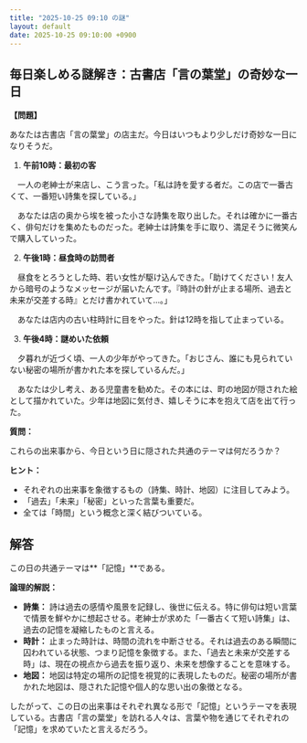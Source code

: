 ```yaml
---
title: "2025-10-25 09:10 の謎"
layout: default
date: 2025-10-25 09:10:00 +0900
---
```

## 毎日楽しめる謎解き：古書店「言の葉堂」の奇妙な一日

**【問題】**

あなたは古書店「言の葉堂」の店主だ。今日はいつもより少しだけ奇妙な一日になりそうだ。

1.  **午前10時：最初の客**

　一人の老紳士が来店し、こう言った。「私は詩を愛する者だ。この店で一番古くて、一番短い詩集を探している。」

　あなたは店の奥から埃を被った小さな詩集を取り出した。それは確かに一番古く、俳句だけを集めたものだった。老紳士は詩集を手に取り、満足そうに微笑んで購入していった。

2.  **午後1時：昼食時の訪問者**

　昼食をとろうとした時、若い女性が駆け込んできた。「助けてください！友人から暗号のようなメッセージが届いたんです。『時計の針が止まる場所、過去と未来が交差する時』とだけ書かれていて…。」

　あなたは店内の古い柱時計に目をやった。針は12時を指して止まっている。

3.  **午後4時：謎めいた依頼**

　夕暮れが近づく頃、一人の少年がやってきた。「おじさん、誰にも見られていない秘密の場所が書かれた本を探しているんだ。」

　あなたは少し考え、ある児童書を勧めた。その本には、町の地図が隠された絵として描かれていた。少年は地図に気付き、嬉しそうに本を抱えて店を出て行った。

**質問：**

これらの出来事から、今日という日に隠された共通のテーマは何だろうか？

**ヒント：**

*   それぞれの出来事を象徴するもの（詩集、時計、地図）に注目してみよう。
*   「過去」「未来」「秘密」といった言葉も重要だ。
*   全ては「時間」という概念と深く結びついている。

## 解答

この日の共通テーマは**「記憶」**である。

**論理的解説：**

*   **詩集：** 詩は過去の感情や風景を記録し、後世に伝える。特に俳句は短い言葉で情景を鮮やかに想起させる。老紳士が求めた「一番古くて短い詩集」は、過去の記憶を凝縮したものと言える。
*   **時計：** 止まった時計は、時間の流れを中断させる。それは過去のある瞬間に囚われている状態、つまり記憶を象徴する。また、「過去と未来が交差する時」は、現在の視点から過去を振り返り、未来を想像することを意味する。
*   **地図：** 地図は特定の場所の記憶を視覚的に表現したものだ。秘密の場所が書かれた地図は、隠された記憶や個人的な思い出の象徴となる。

したがって、この日の出来事はそれぞれ異なる形で「記憶」というテーマを表現している。古書店「言の葉堂」を訪れる人々は、言葉や物を通じてそれぞれの「記憶」を求めていたと言えるだろう。
